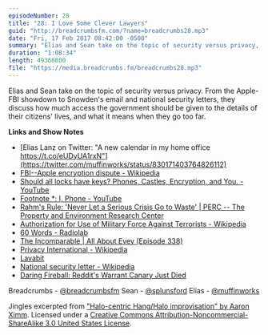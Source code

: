 ```yaml
---
episodeNumber: 28
title: "28: I Love Some Clever Lawyers"
guid: "http://breadcrumbsfm.com/?name=breadcrumbs28.mp3"
date: "Fri, 17 Feb 2017 08:42:00 -0500"
summary: "Elias and Sean take on the topic of security versus privacy, from the Apple-FBI showdown to Snowden's email and national security letters – how much access the government should be given to their citizens' lives, and what it means when they go too far."
duration: "1:08:34"
length: 49366800
file: "https://media.breadcrumbs.fm/breadcrumbs28.mp3"
---
```

Elias and Sean take on the topic of security versus privacy. From the Apple-FBI showdown to Snowden's email and national security letters, they discuss how much access the government should be given to the details of their citizens' lives, and what it means when they go too far.

**Links and Show Notes** 
- [Elias Lanz on Twitter: "A new calendar in my home office https://t.co/eUDyUA1rxN"](https://twitter.com/muffinworks/status/830171403764826112)
- [ FBI--Apple encryption dispute - Wikipedia](https://en.wikipedia.org/wiki/FBI%E2%80%93Apple_encryption_dispute?wprov=sfsi1)
- [Should all locks have keys? Phones, Castles, Encryption, and You. - YouTube](https://youtu.be/VPBH1eW28mo)
- [Footnote *: I, Phone - YouTube](https://youtu.be/e-ZpsxnmmbE)
- [ Rahm's Rule: 'Never Let a Serious Crisis Go to Waste' | PERC -- The Property and Environment Research Center](http://www.perc.org/blog/rahms-rule-never-let-serious-crisis-go-waste)
- [ Authorization for Use of Military Force Against Terrorists - Wikipedia](https://en.wikipedia.org/wiki/Authorization_for_Use_of_Military_Force_Against_Terrorists?wprov=sfsi1)
- [60 Words - Radiolab](http://www.radiolab.org/story/60-words/)
- [The Incomparable | All About Evey (Episode 338)](https://www.theincomparable.com/theincomparable/338)
- [Privacy International - Wikipedia](https://en.wikipedia.org/wiki/Privacy_International?wprov=sfsi1)
- [Lavabit](https://lavabit.com/)
- [ National security letter - Wikipedia](https://en.wikipedia.org/wiki/National_security_letter?wprov=sfsi1)
- [Daring Fireball: Reddit's Warrant Canary Just Died](http://daringfireball.net/linked/2016/03/31/reddit-canary)

Breadcrumbs - [@breadcrumbsfm](https://twitter.com/breadcrumbsfm) Sean - [@splunsford](https://twitter.com/splunsford) Elias - [@muffinworks](https://twitter.com/muffinworks)

Jingles excerpted from [ "Halo-centric Hang/Halo improvisation" by Aaron Ximm](http://freemusicarchive.org/music/aaron_ximm/handpans_and_the_hang/). Licensed under a [Creative Commons Attribution-Noncommercial-ShareAlike 3.0 United States License](http://creativecommons.org/licenses/by-nc-sa/3.0/us/).